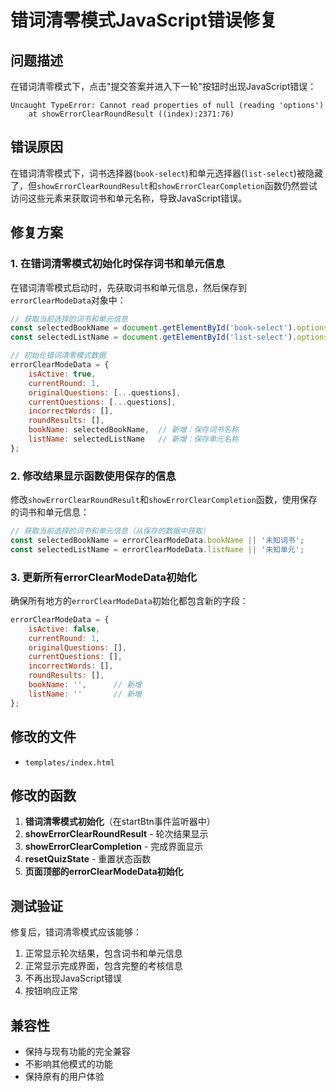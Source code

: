 # 错词清零模式JavaScript错误修复

## 问题描述

在错词清零模式下，点击"提交答案并进入下一轮"按钮时出现JavaScript错误：

```
Uncaught TypeError: Cannot read properties of null (reading 'options')
    at showErrorClearRoundResult ((index):2371:76)
```

## 错误原因

在错词清零模式下，词书选择器(`book-select`)和单元选择器(`list-select`)被隐藏了，但`showErrorClearRoundResult`和`showErrorClearCompletion`函数仍然尝试访问这些元素来获取词书和单元名称，导致JavaScript错误。

## 修复方案

### 1. 在错词清零模式初始化时保存词书和单元信息

在错词清零模式启动时，先获取词书和单元信息，然后保存到`errorClearModeData`对象中：

```javascript
// 获取当前选择的词书和单元信息
const selectedBookName = document.getElementById('book-select').options[document.getElementById('book-select').selectedIndex]?.text || '未知词书';
const selectedListName = document.getElementById('list-select').options[document.getElementById('list-select').selectedIndex]?.text || '未知单元';

// 初始化错词清零模式数据
errorClearModeData = {
    isActive: true,
    currentRound: 1,
    originalQuestions: [...questions],
    currentQuestions: [...questions],
    incorrectWords: [],
    roundResults: [],
    bookName: selectedBookName,  // 新增：保存词书名称
    listName: selectedListName   // 新增：保存单元名称
};
```

### 2. 修改结果显示函数使用保存的信息

修改`showErrorClearRoundResult`和`showErrorClearCompletion`函数，使用保存的词书和单元信息：

```javascript
// 获取当前选择的词书和单元信息（从保存的数据中获取）
const selectedBookName = errorClearModeData.bookName || '未知词书';
const selectedListName = errorClearModeData.listName || '未知单元';
```

### 3. 更新所有errorClearModeData初始化

确保所有地方的`errorClearModeData`初始化都包含新的字段：

```javascript
errorClearModeData = {
    isActive: false,
    currentRound: 1,
    originalQuestions: [],
    currentQuestions: [],
    incorrectWords: [],
    roundResults: [],
    bookName: '',      // 新增
    listName: ''       // 新增
};
```

## 修改的文件

- `templates/index.html`

## 修改的函数

1. **错词清零模式初始化**（在startBtn事件监听器中）
2. **showErrorClearRoundResult** - 轮次结果显示
3. **showErrorClearCompletion** - 完成界面显示
4. **resetQuizState** - 重置状态函数
5. **页面顶部的errorClearModeData初始化**

## 测试验证

修复后，错词清零模式应该能够：

1. 正常显示轮次结果，包含词书和单元信息
2. 正常显示完成界面，包含完整的考核信息
3. 不再出现JavaScript错误
4. 按钮响应正常

## 兼容性

- 保持与现有功能的完全兼容
- 不影响其他模式的功能
- 保持原有的用户体验 